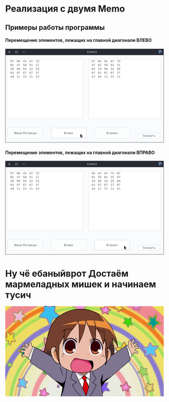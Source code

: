# Реализация с двумя Memo

## Примеры работы программы

#### Перемещение элементов, лежащих на главной диагонали ВЛЕВО
![Image alt](img/1.png)

#### Перемещение элементов, лежащих на главной диагонали ВПРАВО
![Image alt](img/2.png)

# Ну чё ебаныйврот Достаём мармеладных мишек и начинаем тусич
![Image alt](img/lol.png)
